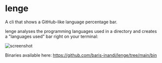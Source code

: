 # lenge

A cli that shows a GitHub-like language percentage bar. 

lenge analyses the programming languages used in a directory and creates a "languages used" bar right on your terminal:

![screenshot](https://user-images.githubusercontent.com/68742481/145377189-ea1072d8-fb2a-444b-a247-9dbfc721e28f.png)

Binaries available here: https://github.com/baris-inandi/lenge/tree/main/bin
